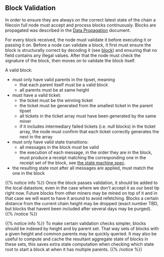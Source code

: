 ## Block Validation

In order to ensure they are always on the correct latest state of the chain a filecoin full node must accept and process blocks continuously. Blocks are propagated was described in the [Data Propagation](data-propagation.md) document.

For every block received, the node must validate it before executing it or passing it on. Before a node can validate a block, it first must ensure the block is structurally correct by decoding it (see [block](data-structures.md#block)) and ensuring that no field contains any illegal values. After that the node must check the signature of the block, then moves on to validate the block itself.

A valid block:

- must only have valid parents in the tipset, meaning
  - that each parent itself must be a valid block
  - all parents must be at same height
- must have a valid ticket:
  - the ticket must be the winning ticket
  - the ticket must be generated from the smallest ticket in the parent tipset
  - all tickets in the ticket array must have been generated by the same miner
  - if it includes intermediary failed tickets (i.e. null blocks) in the ticket array, the node must confirm that each ticket correctly generates the next in the array
- must only have valid state transitions:
  - all messages in the block must be valid
  - the execution of each message, in the order they are in the block, must produce a receipt matching the corresponding one in the receipt set of the block, see [the state machine spec](state-machine.md).
- the resulting state root after all messages are applied, must match the one in the block


{{% notice info %}}
Once the block passes validation, it should be added to the local datastore, even in the case where we don't accept it as our best tip right now. Future blocks from other miners may be mined on top of it and in that case we will want to have it around to avoid refetching. Blocks a certain distance from the current chain height may be dropped (exact number TBD, but blocks that havent been included after several days may be purged).
{{% /notice %}}

{{% notice info %}}
To make certain validation checks simpler, blocks should be indexed by height and by parent set. That way sets of blocks with a given height and common parents may be quickly queried. It may also be useful to compute and cache the resultant aggregate state of blocks in these sets, this saves extra state computation when checking which state root to start a block at when it has multiple parents.
{{% /notice %}}
